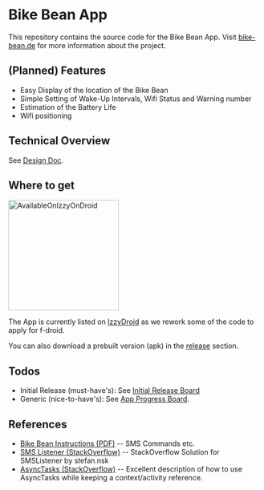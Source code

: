 # Bike Bean App

This repository contains the source code for the Bike Bean App.
Visit [bike-bean.de](https://bike-bean.de/) for more information about the project.

## (Planned) Features

- Easy Display of the location of the Bike Bean
- Simple Setting of Wake-Up Intervals, Wifi Status and Warning number
- Estimation of the Battery Life
- Wifi positioning

## Technical Overview

See [Design Doc](doc/Doc.md).

## Where to get

<a href="https://apt.izzysoft.de/fdroid/index/apk/de.bikebean.app">
  <img alt="AvailableOnIzzyOnDroid" src="https://gitlab.com/IzzyOnDroid/repo/-/raw/master/assets/IzzyOnDroid.png" width="220">
</a>
                                                                                                                                        
The App is currently listed on [IzzyDroid](https://apt.izzysoft.de/fdroid/index/apk/de.bikebean.app) as we rework some of the code to apply for f-droid.

You can also download a prebuilt version (apk) in the
[release](https://github.com/bike-bean/BikebeanApp/releases) section.

## Todos

- Initial Release (must-have's): See [Initial Release Board](https://github.com/bike-bean/BikebeanApp/projects/2)
- Generic (nice-to-have's): See [App Progress Board](https://github.com/bike-bean/BikebeanApp/projects/1).

## References

- [Bike Bean Instructions (PDF)](https://bike-bean.de/wp-content/uploads/2020/05/Anleitung_07_05_2020.pdf) -- SMS Commands etc.
- [SMS Listener (StackOverflow)](https://stackoverflow.com/a/23732410) -- StackOverflow Solution for SMSListener by stefan.nsk
- [AsyncTasks (StackOverflow)](https://stackoverflow.com/a/46166223/145119) -- Excellent description of how to use AsyncTasks while keeping a context/activity reference.
